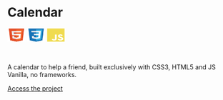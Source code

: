# Calendar
<div>
  <img align="center" alt="Mateus-HTML" height="30" width="40" src="https://raw.githubusercontent.com/devicons/devicon/master/icons/html5/html5-original.svg">
  <img align="center" alt="Mateus-CSS" height="30" width="40" src="https://raw.githubusercontent.com/devicons/devicon/master/icons/css3/css3-original.svg">
  <img align="center" alt="Mateus-Js" height="30" width="40" src="https://raw.githubusercontent.com/devicons/devicon/master/icons/javascript/javascript-plain.svg">
  </div>
  <br><br>

A calendar to help a friend, built exclusively with CSS3, HTML5 and JS Vanilla, no frameworks.

<a href='https://mateuslcsilva.github.io/calendar/' target='_blank'>Access the project</a>
